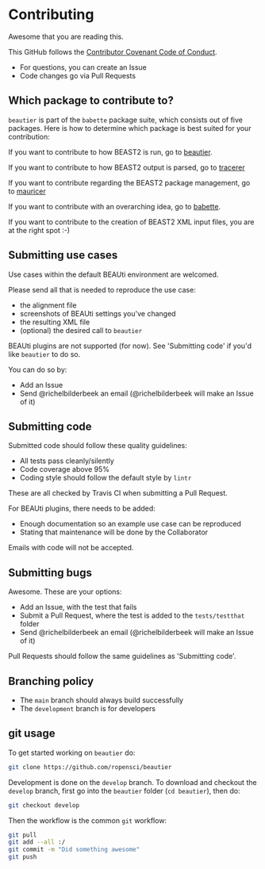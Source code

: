 # Contributing

Awesome that you are reading this.

This GitHub follows the [Contributor Covenant Code of Conduct](CODE_OF_CONDUCT.md).

* For questions, you can create an Issue
* Code changes go via Pull Requests

## Which package to contribute to?

`beautier` is part of the `babette` package suite,
which consists out of five packages.
Here is how to determine which package is best suited for your contribution:

If you want to contribute to how BEAST2 is run,
go to [beautier](https://github.com/ropensci/beautier/blob/main/CONTRIBUTING.md).

If you want to contribute to how BEAST2 output is parsed,
go to [tracerer](https://github.com/ropensci/tracerer/blob/main/CONTRIBUTING.md)

If you want to contribute regarding the BEAST2 package management,
go to [mauricer](https://github.com/ropensci/mauricer/blob/main/CONTRIBUTING.md)

If you want to contribute with an overarching idea,
go to [babette](https://github.com/ropensci/babette/blob/main/CONTRIBUTING.md).

If you want to contribute to the creation of BEAST2 XML input files,
you are at the right spot :-)

## Submitting use cases

Use cases within the default BEAUti environment are welcomed.

Please send all that is needed to reproduce the use case:

* the alignment file
* screenshots of BEAUti settings you've changed
* the resulting XML file
* (optional) the desired call to `beautier`

BEAUti plugins are not supported (for now). See 'Submitting code'
if you'd like `beautier` to do so.

You can do so by:

* Add an Issue
* Send @richelbilderbeek an email (@richelbilderbeek will make an Issue of it)

## Submitting code

Submitted code should follow these quality guidelines:

* All tests pass cleanly/silently
* Code coverage above 95%
* Coding style should follow the default style by `lintr`

These are all checked by Travis CI when submitting
a Pull Request.

For BEAUti plugins, there needs to be added:

* Enough documentation so an example use case can be reproduced
* Stating that maintenance will be done by the Collaborator

Emails with code will not be accepted.

## Submitting bugs

Awesome. These are your options:

* Add an Issue, with the test that fails
* Submit a Pull Request, where the test is added to the `tests/testthat` folder
* Send @richelbilderbeek an email (@richelbilderbeek will make an Issue of it)

Pull Requests should follow the same guidelines as 'Submitting code'.

## Branching policy

* The `main` branch should always build successfully
* The `development` branch is for developers

## git usage

To get started working on `beautier` do:

```bash
git clone https://github.com/ropensci/beautier
```

Development is done on the `develop` branch.
To download and checkout the `develop` branch,
first go into the `beautier` folder (`cd beautier`), then do:

```bash
git checkout develop
```

Then the workflow is the common `git` workflow:

```bash
git pull
git add --all :/
git commit -m "Did something awesome"
git push
```
